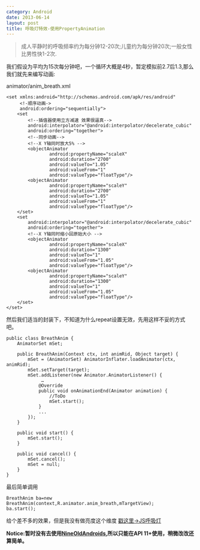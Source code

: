 ```yaml
---
category: Android
date: 2013-06-14
layout: post
title: 呼吸灯特效-使用PropertyAnimation
---
```



 >成人平静时的呼吸频率约为每分钟12-20次;儿童约为每分钟20次;一般女性比男性快1-2次.

我们假设为平均为15次每分钟吧，一个循环大概是4秒，暂定模拟前2.7后1.3,那么我们就先来编写动画:

animator/anim_breath.xml

```
<set xmlns:android="http://schemas.android.com/apk/res/android"
	 <!-顺序动画->
     android:ordering="sequentially">
    <set
    	<!--插值器使用立方减速 效果很逼真-->
    	android:interpolator="@android:interpolator/decelerate_cubic"
    	android:ordering="together">
    	<!--同步动画-->
     	<!--X Y轴同时放大5% -->
        <objectAnimator
                android:propertyName="scaleX"
                android:duration="2700"
                android:valueTo="1.05"
                android:valueFrom="1"
                android:valueType="floatType"/>
        <objectAnimator
                android:propertyName="scaleY"
                android:duration="2700"
                android:valueTo="1.05"
                android:valueFrom="1"
                android:valueType="floatType"/>
    </set>
    <set
    	android:interpolator="@android:interpolator/decelerate_cubic"
    	android:ordering="together">
	    <!--X Y轴同时缩小回原始大小 -->
        <objectAnimator
                android:propertyName="scaleX"
                android:duration="1300"
                android:valueTo="1"
                android:valueFrom="1.05"
                android:valueType="floatType"/>
        <objectAnimator
                android:propertyName="scaleY"
                android:duration="1300"
                android:valueTo="1"
                android:valueFrom="1.05"
                android:valueType="floatType"/>
    </set>
</set>
```

然后我们适当的封装下，不知道为什么repeat设置无效，先用这样不妥的方式吧。

```
public class BreathAnim {
    AnimatorSet mSet;

    public BreathAnim(Context ctx, int animRid, Object target) {
        mSet = (AnimatorSet) AnimatorInflater.loadAnimator(ctx, animRid);
        mSet.setTarget(target);
        mSet.addListener(new Animator.AnimatorListener() {
           	 …
           	@Override
            public void onAnimationEnd(Animator animation) {
                //ToDo
                mSet.start();
            }
			...
        });
    }

    public void start() {
        mSet.start();
    }

    public void cancel() {
        mSet.cancel();
        mSet = null;
    }
}
```

最后简单调用

```
BreathAnim ba=new BreathAnim(context,R.animator.anim_breath,mTargetView);
ba.start();
```

给个差不多的效果，但是我没有做亮度这个维度 [戳这里->JS呼吸灯](http://www.iinterest.net/2009/12/10/breathing-light-botton/)

**Notice:暂时没有去使用[NineOldAndroids](https://github.com/JakeWharton/NineOldAndroids),所以只能在API 11+使用，稍微改改还算简单。**
